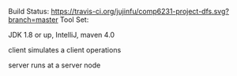 Build Status: https://travis-ci.org/jujinfu/comp6231-project-dfs.svg?branch=master
Tool Set:

JDK 1.8 or up, IntelliJ, maven 4.0

client
simulates a client operations

server
runs at a server node